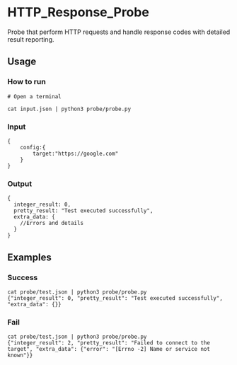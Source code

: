 # HTTP_Response_Probe
Probe that perform HTTP requests and handle response codes with detailed result reporting.

## Usage

### How to run

```
# Open a terminal

cat input.json | python3 probe/probe.py
```

### Input

```json5
{
    config:{
        target:"https://google.com"
    }
}
```

### Output

```json5
{
  integer_result: 0,
  pretty_result: "Test executed successfully",
  extra_data: {
    //Errors and details
  }
}
```

## Examples

### Success

```
cat probe/test.json | python3 probe/probe.py
{"integer_result": 0, "pretty_result": "Test executed successfully", "extra_data": {}}
```

### Fail

```
cat probe/test.json | python3 probe/probe.py
{"integer_result": 2, "pretty_result": "Failed to connect to the target", "extra_data": {"error": "[Errno -2] Name or service not known"}}
```